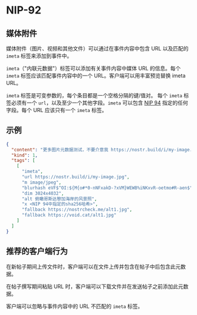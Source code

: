 NIP-92
======

媒体附件
-----------------

媒体附件（图片、视频和其他文件）可以通过在事件内容中包含 URL 以及匹配的 `imeta` 标签来添加到事件中。

`imeta`（"内联元数据"）标签可以添加有关事件内容中媒体 URL 的信息。每个 `imeta` 标签应该匹配事件内容中的一个 URL。客户端可以用丰富预览替换 imeta URL。

`imeta` 标签是可变参数的，每个条目都是一个空格分隔的键/值对。
每个 `imeta` 标签必须有一个 `url`，以及至少一个其他字段。`imeta` 可以包含
[NIP 94](./94.md) 指定的任何字段。每个 URL 应该只有一个 `imeta` 标签。

## 示例

```json
{
  "content": "更多图片元数据测试，不要介意我 https://nostr.build/i/my-image.jpg",
  "kind": 1,
  "tags": [
    [
      "imeta",
      "url https://nostr.build/i/my-image.jpg",
      "m image/jpeg",
      "blurhash eVF$^OI:${M{o#*0-nNFxakD-?xVM}WEWB%iNKxvR-oetmo#R-aen$",
      "dim 3024x4032",
      "alt 俯瞰哥斯达黎加海岸的风景照",
      "x <NIP 94中指定的sha256哈希>",
      "fallback https://nostrcheck.me/alt1.jpg",
      "fallback https://void.cat/alt1.jpg"
    ]
  ]
}
```

## 推荐的客户端行为

在新帖子期间上传文件时，客户端可以在文件上传并包含在帖子中后包含此元数据。

在帖子撰写期间粘贴 URL 时，客户端可以下载文件并在发送帖子之前添加此元数据。

客户端可以忽略与事件内容中的 URL 不匹配的 `imeta` 标签。
